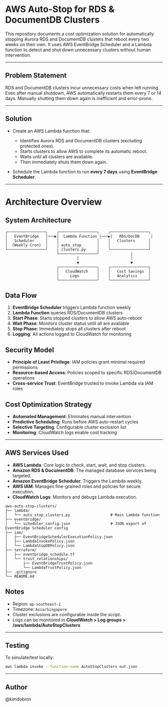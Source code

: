 # AWS Auto-Stop for RDS & DocumentDB Clusters

This repository documents a cost optimization solution for automatically stopping Aurora RDS and DocumentDB clusters that reboot every two weeks on their own. It uses AWS EventBridge Scheduler and a Lambda function to detect and shut down unnecessary clusters without human intervention.

---

## Problem Statement

RDS and DocumentDB clusters incur unnecessary costs when left running. Even after manual shutdown, AWS automatically restarts them every 7 or 14 days. Manually shutting them down again is inefficient and error-prone.

---

## Solution

- Create an AWS Lambda function that:
  - Identifies Aurora RDS and DocumentDB clusters (excluding protected ones).
  - Starts clusters to allow AWS to complete its automatic reboot.
  - Waits until all clusters are available.
  - Then immediately shuts them down again.

- Schedule the Lambda function to run **every 7 days** using **EventBridge Scheduler**.

---

# Architecture Overview

## System Architecture

```
┌─────────────────┐    ┌─────────────────┐    ┌─────────────────┐
│   EventBridge   │───▶│  Lambda Function │───▶│   RDS/DocDB     │
│   Scheduler     │    │                 │    │   Clusters      │
│  (Weekly Cron)  │    │ auto_stop_      │    │                 │
└─────────────────┘    │ clusters.py     │    └─────────────────┘
                       └─────────────────┘              │
                                │                       │
                                ▼                       ▼
                       ┌─────────────────┐    ┌─────────────────┐
                       │   CloudWatch    │    │   Cost Savings  │
                       │     Logs        │    │   Analytics     │
                       └─────────────────┘    └─────────────────┘
```

## Data Flow

1. **EventBridge Scheduler** triggers Lambda function weekly
2. **Lambda Function** queries RDS/DocumentDB clusters
3. **Start Phase**: Starts stopped clusters to allow AWS auto-reboot
4. **Wait Phase**: Monitors cluster status until all are available
5. **Stop Phase**: Immediately stops all clusters after reboot
6. **Logging**: All actions logged to CloudWatch for monitoring

## Security Model

- **Principle of Least Privilege**: IAM policies grant minimal required permissions
- **Resource-based Access**: Policies scoped to specific RDS/DocumentDB operations
- **Cross-service Trust**: EventBridge trusted to invoke Lambda via IAM roles

## Cost Optimization Strategy

- **Automated Management**: Eliminates manual intervention
- **Predictive Scheduling**: Runs before AWS auto-restart cycles
- **Selective Targeting**: Configurable cluster exclusion list
- **Monitoring**: CloudWatch logs enable cost tracking


---

## AWS Services Used

- **AWS Lambda**: Core logic to check, start, wait, and stop clusters.
- **Amazon RDS & DocumentDB**: The managed database services being targeted.
- **Amazon EventBridge Scheduler**: Triggers the Lambda weekly.
- **AWS IAM**: Manages fine-grained roles and policies for secure execution.
- **CloudWatch Logs**: Monitors and debugs Lambda execution.

```text
aws-auto-stop-clusters/
├── lambda/
│   └── auto_stop_clusters.py                  # Main Lambda function
├── eventbridge/
│   └── scheduler_config.json                  # JSON export of EventBridge Scheduler config
├── iam/
│   ├── EventBridgeSchedulerExecutionPolicy.json
│   ├── LambdaInvokePolicy.json
│   └── LambdaStopDBPolicy.json
├── terraform/
│   ├── eventbridge_schedule.tf
│   └── trust_relationships/
│       ├── EventBridgeTrustPolicy.json
│       └── LambdaTrustPolicy.json
├── .gitignore
└── README.md
```

## Notes

- Region: `ap-southeast-2`
- Timezone: `Asia/Singapore`
- Cluster exclusions are configurable inside the script.
- Logs can be monitored in **CloudWatch > Log groups > /aws/lambda/AutoStopClusters**

---

## Testing

To simulate/test locally:
```bash
aws lambda invoke --function-name AutoStopClusters out.json
```

---

## Author

@kimdobinn
